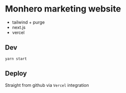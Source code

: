 # Monhero marketing website

- tailwind + purge
- next.js
- vercel

## Dev

`yarn start`

## Deploy

Straight from github via `Vercel` integration
